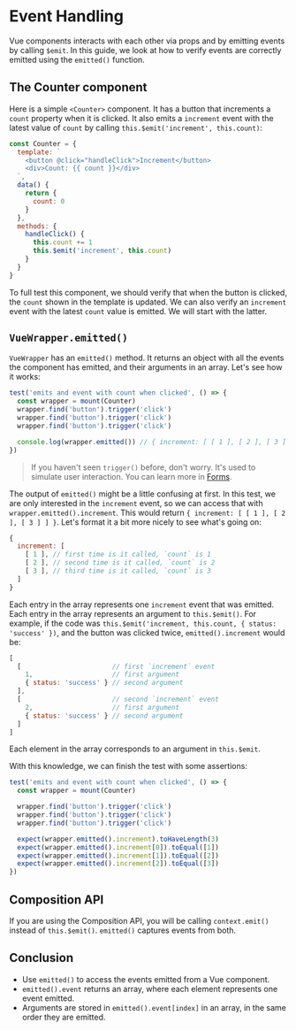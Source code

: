 # Event Handling

Vue components interacts with each other via props and by emitting events by calling `$emit`. In this guide, we look at how to verify events are correctly emitted using the `emitted()` function.

## The Counter component

Here is a simple `<Counter>` component. It has a button that increments a `count` property when it is clicked. It also emits a `increment` event with the latest value of `count` by calling `this.$emit('increment', this.count)`:

```js
const Counter = {
  template: `
    <button @click="handleClick">Increment</button>
    <div>Count: {{ count }}</div>
  `,
  data() {
    return {
      count: 0
    }
  },
  methods: {
    handleClick() {
      this.count += 1
      this.$emit('increment', this.count)
    }
  }
}
```

To full test this component, we should verify that when the button is clicked, the `count` shown in the template is updated. We can also verify an `increment` event with the latest `count` value is emitted. We will start with the latter.

## `VueWrapper.emitted()`

`VueWrapper` has an `emitted()` method. It returns an object with all the events the component has emitted, and their arguments in an array. Let's see how it works:

```js
test('emits and event with count when clicked', () => {
  const wrapper = mount(Counter)
  wrapper.find('button').trigger('click')
  wrapper.find('button').trigger('click')
  wrapper.find('button').trigger('click')

  console.log(wrapper.emitted()) // { increment: [ [ 1 ], [ 2 ], [ 3 ] ] }
})
```

> If you haven't seen `trigger()` before, don't worry. It's used to simulate user interaction. You can learn more in [Forms](/guide/forms). 

The output of `emitted()` might be a little confusing at first. In this test, we are only interested in the `increment` event, so we can access that with `wrapper.emitted().increment`. This would return `{ increment: [ [ 1 ], [ 2 ], [ 3 ] ] }`. Let's format it a bit more nicely to see what's going on:

```js
{ 
  increment: [ 
    [ 1 ], // first time is it called, `count` is 1
    [ 2 ], // second time is it called, `count` is 2
    [ 3 ], // third time is it called, `count` is 3
  ] 
}
```

Each entry in the array represents one `increment` event that was emitted. Each entry in the array represents an argument to `this.$emit()`. For example, if the code was `this.$emit('increment, this.count, { status: 'success' })`, and the button was clicked twice, `emitted().increment` would be:

```js
[ 
  [                       // first `increment` event 
    1,                    // first argument
    { status: 'success' } // second argument
  ],
  [                       // second `increment` event 
    2,                    // first argument
    { status: 'success' } // second argument
  ] 
]
```

 Each element in the array corresponds to an argument in `this.$emit`.

With this knowledge, we can finish the test with some assertions:

```js
test('emits and event with count when clicked', () => {
  const wrapper = mount(Counter)

  wrapper.find('button').trigger('click')
  wrapper.find('button').trigger('click')
  wrapper.find('button').trigger('click')

  expect(wrapper.emitted().increment).toHaveLength(3)
  expect(wrapper.emitted().increment[0]).toEqual([1])
  expect(wrapper.emitted().increment[1]).toEqual([2])
  expect(wrapper.emitted().increment[2]).toEqual([3])
})
```

## Composition API

If you are using the Composition API, you will be calling `context.emit()` instead of `this.$emit()`. `emitted()` captures events from both.

## Conclusion

- Use `emitted()` to access the events emitted from a Vue component.
- `emitted().event` returns an array, where each element represents one event emitted.
- Arguments are stored in `emitted().event[index]` in an array, in the same order they are emitted.
